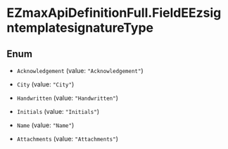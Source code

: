 # EZmaxApiDefinitionFull.FieldEEzsigntemplatesignatureType

## Enum


* `Acknowledgement` (value: `"Acknowledgement"`)

* `City` (value: `"City"`)

* `Handwritten` (value: `"Handwritten"`)

* `Initials` (value: `"Initials"`)

* `Name` (value: `"Name"`)

* `Attachments` (value: `"Attachments"`)


